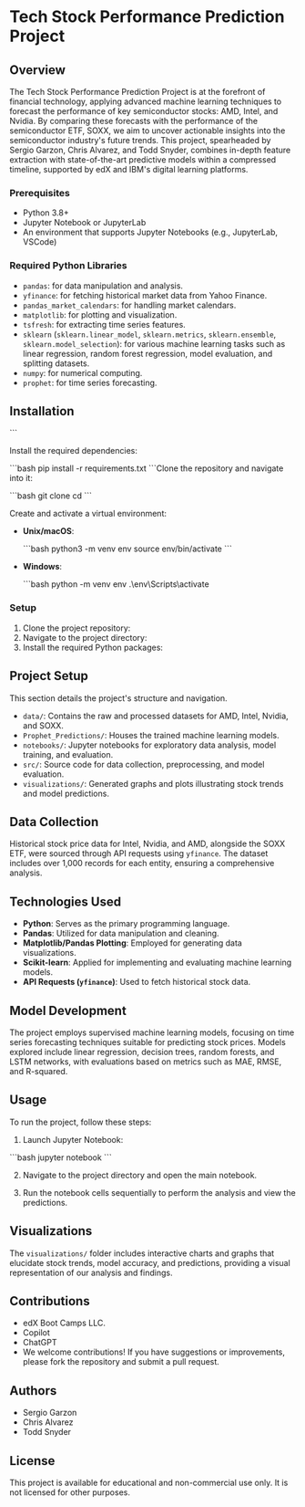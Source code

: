 # Tech Stock Performance Prediction Project

## Overview

The Tech Stock Performance Prediction Project is at the forefront of financial technology, applying advanced machine learning techniques to forecast the performance of key semiconductor stocks: AMD, Intel, and Nvidia. By comparing these forecasts with the performance of the semiconductor ETF, SOXX, we aim to uncover actionable insights into the semiconductor industry's future trends. This project, spearheaded by Sergio Garzon, Chris Alvarez, and Todd Snyder, combines in-depth feature extraction with state-of-the-art predictive models within a compressed timeline, supported by edX and IBM's digital learning platforms.

### Prerequisites

- Python 3.8+
- Jupyter Notebook or JupyterLab
- An environment that supports Jupyter Notebooks (e.g., JupyterLab, VSCode)

### Required Python Libraries

- `pandas`: for data manipulation and analysis.
- `yfinance`: for fetching historical market data from Yahoo Finance.
- `pandas_market_calendars`: for handling market calendars.
- `matplotlib`: for plotting and visualization.
- `tsfresh`: for extracting time series features.
- `sklearn` (`sklearn.linear_model`, `sklearn.metrics`, `sklearn.ensemble`, `sklearn.model_selection`): for various machine learning tasks such as linear regression, random forest regression, model evaluation, and splitting datasets.
- `numpy`: for numerical computing.
- `prophet`: for time series forecasting.

## Installation


  \`\`\`

Install the required dependencies:

\`\`\`bash
pip install -r requirements.txt
\`\`\`Clone the repository and navigate into it:

\`\`\`bash
git clone <repository-url>
cd <repository-name>
\`\`\`

Create and activate a virtual environment:

- **Unix/macOS**:

  \`\`\`bash
  python3 -m venv env
  source env/bin/activate
  \`\`\`

- **Windows**:

  \`\`\`bash
  python -m venv env
  .\env\Scripts\activate

### Setup

1. Clone the project repository:
2. Navigate to the project directory:
3. Install the required Python packages:

## Project Setup

This section details the project's structure and navigation.

- `data/`: Contains the raw and processed datasets for AMD, Intel, Nvidia, and SOXX.
- `Prophet_Predictions/`: Houses the trained machine learning models.
- `notebooks/`: Jupyter notebooks for exploratory data analysis, model training, and evaluation.
- `src/`: Source code for data collection, preprocessing, and model evaluation.
- `visualizations/`: Generated graphs and plots illustrating stock trends and model predictions.

## Data Collection

Historical stock price data for Intel, Nvidia, and AMD, alongside the SOXX ETF, were sourced through API requests using `yfinance`. The dataset includes over 1,000 records for each entity, ensuring a comprehensive analysis.

## Technologies Used

- **Python**: Serves as the primary programming language.
- **Pandas**: Utilized for data manipulation and cleaning.
- **Matplotlib/Pandas Plotting**: Employed for generating data visualizations.
- **Scikit-learn**: Applied for implementing and evaluating machine learning models.
- **API Requests (`yfinance`)**: Used to fetch historical stock data.

## Model Development

The project employs supervised machine learning models, focusing on time series forecasting techniques suitable for predicting stock prices. Models explored include linear regression, decision trees, random forests, and LSTM networks, with evaluations based on metrics such as MAE, RMSE, and R-squared.

## Usage

To run the project, follow these steps:

1. Launch Jupyter Notebook:

\`\`\`bash
jupyter notebook
\`\`\`

2. Navigate to the project directory and open the main notebook.

3. Run the notebook cells sequentially to perform the analysis and view the predictions.


## Visualizations

The `visualizations/` folder includes interactive charts and graphs that elucidate stock trends, model accuracy, and predictions, providing a visual representation of our analysis and findings.

## Contributions

- edX Boot Camps LLC.
- Copilot
- ChatGPT
- We welcome contributions! If you have suggestions or improvements, please fork the repository and submit a pull request.

## Authors

- Sergio Garzon
- Chris Alvarez
- Todd Snyder

## License

This project is available for educational and non-commercial use only. It is not licensed for other purposes.


